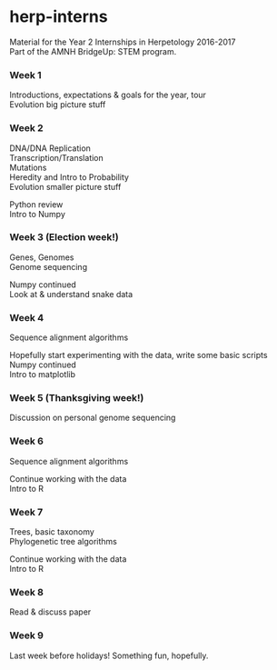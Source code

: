 # herp-interns

Material for the Year 2 Internships in Herpetology 2016-2017  
Part of the AMNH BridgeUp: STEM program.  

### Week 1
Introductions, expectations & goals for the year, tour  
Evolution big picture stuff  

### Week 2
DNA/DNA Replication  
Transcription/Translation  
Mutations  
Heredity and Intro to Probability   
Evolution smaller picture stuff  
  
Python review  
Intro to Numpy  

### Week 3 (Election week!)  
Genes, Genomes    
Genome sequencing  
  
Numpy continued  
Look at & understand snake data  

### Week 4
Sequence alignment algorithms  
  
Hopefully start experimenting with the data, write some basic scripts  
Numpy continued  
Intro to matplotlib  

### Week 5 (Thanksgiving week!)   
Discussion on personal genome sequencing   

### Week 6  
Sequence alignment algorithms   
  
Continue working with the data  
Intro to R   

### Week 7  
Trees, basic taxonomy  
Phylogenetic tree algorithms   
  
Continue working with the data  
Intro to R  

### Week 8  
Read & discuss paper  

### Week 9  
Last week before holidays! Something fun, hopefully.  
